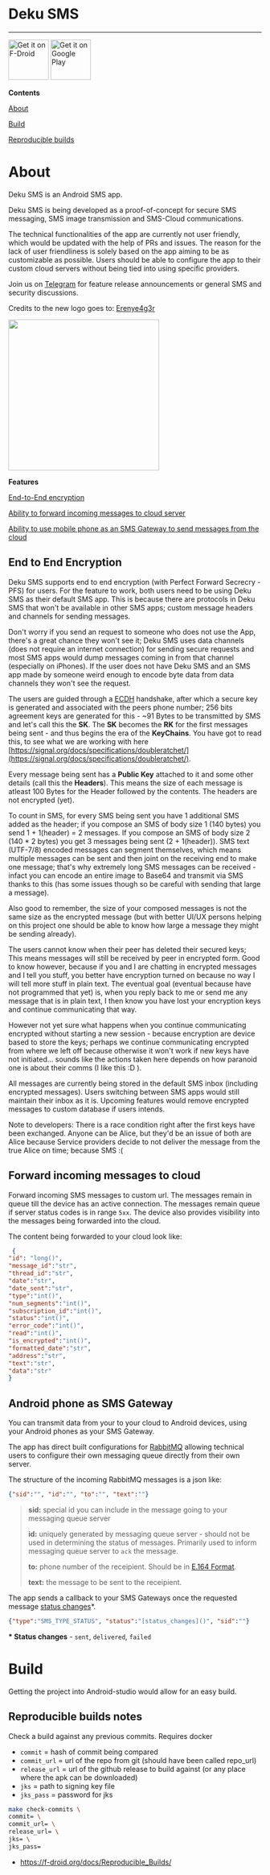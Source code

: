 # Deku SMS
--------
[<img src="https://fdroid.gitlab.io/artwork/badge/get-it-on.png"
     alt="Get it on F-Droid"
     height="80">](https://f-droid.org/packages/com.afkanerd.deku/)
[<img src="https://play.google.com/intl/en_us/badges/images/generic/en-play-badge.png"
     alt="Get it on Google Play"
     height="80">](https://play.google.com/store/apps/details?id=com.afkanerd.deku)

     
<b>Contents</b>

[About](#about)

[Build](#build)

[Reproducible builds](#reproducible_builds)

# <a name="about"></a> About
Deku SMS is an Android SMS app. 

Deku SMS is being developed as a proof-of-concept for secure SMS messaging, SMS image transmission and SMS-Cloud communications. 

The technical functionalities of the app are currently not user friendly, which would be updated with the help of PRs and issues. The reason for the lack of user friendliness is solely based on the app aiming to be as customizable as possible. Users should be able to configure the app to their custom cloud servers without being tied into using specific providers.

Join us on [Telegram](https://t.me/deku_sms) for feature release announcements or general SMS and security discussions.

Credits to the new logo goes to: [Erenye4g3r](https://github.com/Erenye4g3r)

[<img src="https://opencollective.com/webpack/donate/button@2x.png?color=blue" width="300">]("https://opencollective.com/dekusms")

<b>Features</b>

[End-to-End encryption](#e2e_encryption)

[Ability to forward incoming messages to cloud server](#cloud_forward)

[Ability to use mobile phone as an SMS Gateway to send messages from the cloud](#sms_gateway)

## <a name="e2e_encryption"></a> End to End Encryption
Deku SMS supports end to end encryption (with Perfect Forward Secrecry - PFS) for users. For the feature to work, both users need to be using Deku SMS as their default SMS app. This is because there are protocols in Deku SMS that won't be available in other SMS apps; custom message headers and channels for sending messages. 

Don't worry if you send an request to someone who does not use the App, there's a great chance they won't see it; Deku SMS uses data channels (does not require an internet connection) for sending secure requests and most SMS apps would dump messages coming in from that channel (especially on iPhones). If the user does not have Deku SMS and an SMS app made by someone weird enough to encode byte data from data channels they won't see the request.

The users are guided through a [ECDH](https://cryptobook.nakov.com/asymmetric-key-ciphers/ecdh-key-exchange) handshake, after which a secure key is generated and associated with the peers phone number; 256 bits agreement keys are generated for this - ~91 Bytes to be transmitted by SMS and let's call this the <b>SK</b>. The <b>SK</b> becomes the <b>RK</b> for the first messages being sent - and thus begins the era of the <b>KeyChains</b>. You have got to read this, to see what we are working with here [https://signal.org/docs/specifications/doubleratchet/](https://signal.org/docs/specifications/doubleratchet/).

Every message being sent has a <b>Public Key</b> attached to it and some other details (call this the <b>Headers</b>). This means the size of each message is atleast 100 Bytes for the Header followed by the contents. The headers are not encrypted (yet). 

To count in SMS, for every SMS being sent you have 1 additional SMS added as the header; if you compose an SMS of body size 1 (140 bytes) you send 1 + 1(header) = 2 messages. If you compose an SMS of body size 2 (140 * 2 bytes) you get 3 messages being sent (2 + 1(header)). SMS text (UTF-7/8) encoded messages can segment themselves, which means multiple messages can be sent and then joint on the receiving end to make one message; that's why extremely long SMS messages can be received - infact you can encode an entire image to Base64 and transmit via SMS thanks to this (has some issues though so be careful with sending that large a message).

Also good to remember, the size of your composed messages is not the same size as the encrypted message (but with better UI/UX persons helping on this project one should be able to know how large a message they might be sending already). 

The users cannot know when their peer has deleted their secured keys; This means messages will still be received by peer in encrypted form. Good to know however, because if you and I are chatting in encrypted messages and I tell you stuff, you better have encryption turned on because no way I will tell more stuff in plain text. The eventual goal (eventual because have not programmed that yet) is, when you reply back to me or send me any message that is in plain text, I then know you have lost your encryption keys and continue communicating that way.

However not yet sure what happens when you continue communicating encrypted without starting a new session - because encryption are device based to store the keys; perhaps we continue communicating encrypted from where we left off because otherwise it won't work if new keys have not initiated... sounds like the actions taken here depends on how paranoid one is about their comms (I like this :D ).

All messages are currently being stored in the default SMS inbox (including encrypted messages). Users switching between SMS apps would still maintain their inbox as it is. Upcoming features would remove encrypted messages to custom database if users intends.

Note to developers: There is a race condition right after the first keys have been exchanged. Anyone can be Alice, but they'd be an issue of both are Alice because Service providers decide to not deliver the message from the true Alice on time; because SMS :(


## <a name="cloud_forward"></a> Forward incoming messages to cloud
Forward incoming SMS messages to custom url. The messages remain in queue till the device has an active connection. The messages remain queue if server status codes is in range `5xx`. The device also provides visibility into the messages being forwarded into the cloud.

The content being forwarded to your cloud look like:

```json
 {
"id": "long()",
"message_id":"str",
"thread_id":"str",
"date":"str",
"date_sent":"str",
"type":"int()",
"num_segments":"int()",
"subscription_id":"int()",
"status":"int()",
"error_code":"int()",
"read":"int()",
"is_encrypted":"int()",
"formatted_date":"str",
"address":"str",
"text":"str",
"data":"str"
}
```

## <a name="sms_gateway"></a> Android phone as SMS Gateway
You can transmit data from your to your cloud to Android devices, using your Android phones as your SMS Gateway.

The app has direct built configurations for [RabbitMQ](#https://www.rabbitmq.com/) allowing technical users
to configure their own messaging queue directly from their own server.

The structure of the incoming RabbitMQ messages is a json like:
```json
{"sid":"", "id":"", "to":"", "text":""}
```
> <b>sid:</b> special id you can include in the message going to your messaging queue server
> 
> <b>id:</b> uniquely generated by messaging queue server - should not be used in determining the status of messages. Primarily used to inform messaging queue server to `ack` the message.
> 
> <b>to:</b> phone number of the receipient. Should be in [E.164 Format](https://support.twilio.com/hc/en-us/articles/223183008-Formatting-International-Phone-Numbers).
> 
> <b>text:</b> the message to be sent to the receipient.

The app sends a callback to your SMS Gateways once the requested message [status changes]()*.
```json
{"type":"SMS_TYPE_STATUS", "status":"[status_changes]()", "sid":""}
```

<b>* Status changes</b> - `sent`, `delivered`, `failed`

# <a name="build"></a> Build
Getting the project into Android-studio would allow for an easy build.

## <a name="reproducible_builds"></a> Reproducible builds notes
Check a build against any previous commits. Requires docker
- `commit` = hash of commit being compared
- `commit_url` = url of the repo from git (should have been called repo_url)
- `release_url` = url of the github release to build against (or any place where the apk can be downloaded)
- `jks` = path to signing key file
- `jks_pass` = password for jks

```bash
make check-commits \
commit= \
commit_url= \
release_url= \
jks= \
jks_pass=
```

- https://f-droid.org/docs/Reproducible_Builds/

